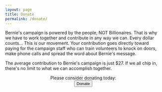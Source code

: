 ```yaml
---
layout: page
title: Donate
permalink: /donate/
---
```


Bernie's campaign is powered by the people, NOT Billionaires. That is why we have to work together and
contribute in any way we can. Every dollar counts... This is our movement.
Your contribution goes directly toward paying for the campaign staff who can train volunteers to knock 
on doors, make phone calls and spread the word about Bernie's message.

The average contribution to Bernie's campaign is just $27. If we all chip in, there's no limit to what 
we can accomplish together.


<div style="text-align: center;">Please consider donating today: 
  <form action="https://secure.actblue.com/contribute/page/lets-go-bernie?refcode=homepage_main_nav">
    <input type="submit" value="Donate">
  </form>
</div>



